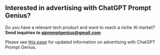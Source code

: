 ## Interested in advertising with ChatGPT Prompt Genius?

Do you have a relevant tech product and want to reach a niche AI market? **Send inquiries to aipromptgenius@gmail.com**

Please see [this page](https://docs.aipromptgenius.app/advertise-with-us) for updated information on advertising with ChatGPT Prompt Genius.
